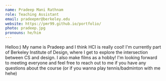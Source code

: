 ```yaml
---
name: Pradeep Mani Rathnam
role: Teaching Assistant
email: pradeepmr@berkeley.edu
website: https://pmr99.github.io/portfolio/
photo: pradeep.jpg
pronouns: he/him
---
```


Helloo:) My name is Pradeep and I think HCI is really cool! I'm currently part of Berkeley Institute of Design, where I get to explore the intersection between CS and design. I also make films as a hobby! I'm looking forward to meeting everyone and feel free to reach out to me if you have any questions about the course (or if you wanna play tennis/badminton with me hehe)
